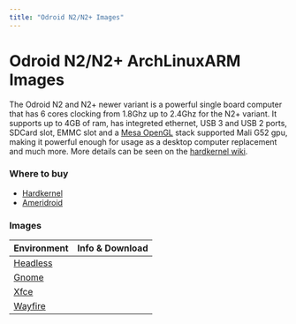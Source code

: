 ```yaml
---
title: "Odroid N2/N2+ Images"
---
```


# Odroid N2/N2+ ArchLinuxARM Images

The Odroid N2 and N2+ newer variant is a powerful single board computer that
has 6 cores clocking from 1.8Ghz up to 2.4Ghz for the N2+ variant. It supports
up to 4GB of ram, has integreted ethernet, USB 3 and USB 2 ports, SDCard slot,
EMMC slot and a [Mesa OpenGL] stack supported Mali G52 gpu, making it powerful
enough for usage as a desktop computer replacement and much more. More details
can be seen on the [hardkernel wiki](https://wiki.odroid.com/odroid-n2/odroid-n2).

[Mesa OpenGL]: https://mesa3d.org

### Where to buy

* [Hardkernel](https://www.hardkernel.com/)
* [Ameridroid](https://www.ameridroid.com/)

### Images

<table
	id="table-disk-images"
	class="table table-hover"
	data-toggle="table"
>
	<thead>
		<tr>
			<th data-field="name" data-sortable="true">Environment</th>
			<th>Info &amp; Download</th>
		</tr>
	</thead>
	<tbody>
		<tr>
			<td>
				<a title="details about this environment" href="/env/headless">
					Headless
				</a>
			</td>
			<td>
				<a href="/images/odroidn2/headless" title="details about this image">
					<i class="fas fa-info-circle"></i>
				</a>
				<a
					target="_blank"
					href="https://mega.nz/file/2Q9lTIbR#Kinzc-vlmI4c7IgUqn4-96E62GYvSH4hHqinzKJxOhw"
				>
					<i class="fas fa-download"></i>
				</a>
			</td>
		</tr>
		<tr>
			<td>
				<a title="details about this environment" href="/env/gnome">
					Gnome
				</a>
			</td>
			<td>
				<a href="/images/odroidn2/gnome" title="details about this image">
					<i class="fas fa-info-circle"></i>
				</a>
				<a
					target="_blank"
					href="https://mega.nz/file/iIty1LhY#0DzhzmMhCqOujy1aUceywo8SWan9ox4_Wm23hDztYXM"
				>
					<i class="fas fa-download"></i>
				</a>
			</td>
		</tr>
		<tr>
			<td>
				<a title="details about this environment" href="/env/xfce">
					Xfce
				</a>
			</td>
			<td>
				<a href="/images/odroidn2/xfce" title="details about this image">
					<i class="fas fa-info-circle"></i>
				</a>
				<a
					target="_blank"
					href="https://mega.nz/file/zEkw2Jgb#R14x4WXDvMtn3QaVNHlYIe9bq25kZoH-ddxYGTS5jdM"
				>
					<i class="fas fa-download"></i>
				</a>
			</td>
		</tr>
		<tr>
			<td>
				<a title="details about this environment" href="/env/wayfire">
					Wayfire
				</a>
			</td>
			<td>
				<a href="/images/odroidn2/wayfire" title="details about this image">
					<i class="fas fa-info-circle"></i>
				</a>
				<a
					target="_blank"
					href="https://mega.nz/file/HMkEQZRR#ZFGNop8u9x_SIfCF4_wkC91UWfmt2hGPU7MpqA9APZc"
				>
					<i class="fas fa-download"></i>
				</a>
			</td>
		</tr>
	</tbody>
</table>
